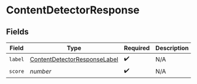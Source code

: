 # ContentDetectorResponse


## Fields

| Field                                                                               | Type                                                                                | Required                                                                            | Description                                                                         |
| ----------------------------------------------------------------------------------- | ----------------------------------------------------------------------------------- | ----------------------------------------------------------------------------------- | ----------------------------------------------------------------------------------- |
| `label`                                                                             | [ContentDetectorResponseLabel](../../models/shared/contentdetectorresponselabel.md) | :heavy_check_mark:                                                                  | N/A                                                                                 |
| `score`                                                                             | *number*                                                                            | :heavy_check_mark:                                                                  | N/A                                                                                 |